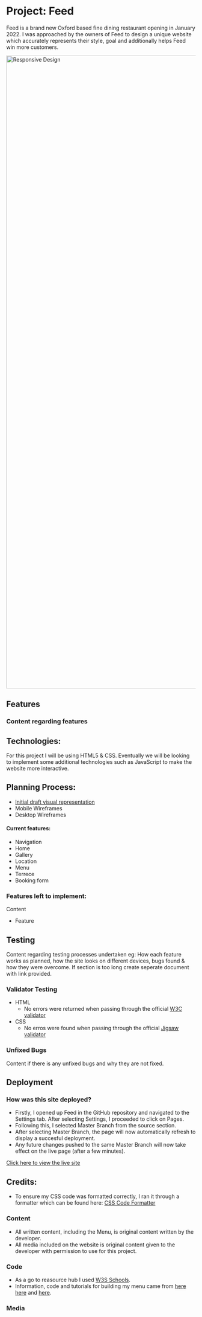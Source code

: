 # Project: Feed 
Feed is a brand new Oxford based fine dining restaurant opening in January 2022. I was approached by the owners of Feed to design a unique website which accurately represents their style, goal and additionally helps Feed win more customers.

<img width="1677" alt="Responsive Design" src="https://user-images.githubusercontent.com/86608354/128042075-7b9b7fe9-6e38-437c-a666-428c9c53ddf0.png">


## Features 

### Content regarding features 

## Technologies: 
For this project I will be using HTML5 & CSS. Eventually we will be looking to implement some additional technologies such as JavaScript to make the website more interactive.

## Planning Process:

* [Initial draft visual representation](https://www.figma.com/file/O8Hf0NU6RWhKRUpCXL9qY4/Wireframing-in-Figma?node-id=109%3A276)
* Mobile Wireframes 
* Desktop Wireframes

#### Current features:

* Navigation
* Home 
* Gallery 
* Location 
* Menu
* Terrece  
* Booking form 

### Features left to implement:

Content 

* Feature 

## Testing 

Content regarding testing processes undertaken eg: How each feature works as planned, how the site looks on different devices, bugs found & how they were overcome. If section is too long create seperate document with link provided.

### Validator Testing 

* HTML 
  * No errors were returned when passing through the official [W3C validator](https://validator.w3.org/nu/?doc=https%3A%2F%2Fcode-institute-org.github.io%2Flove-running-2.0%2Findex.html) 
 * CSS
   * No erros were found when passing through the official [Jigsaw validator](https://jigsaw.w3.org/css-validator/)  
 
 ### Unfixed Bugs 
 
 Content if there is any unfixed bugs and why they are not fixed. 
 
 ## Deployment 

### How was this site deployed? 

* Firstly, I opened up Feed in the GitHub repository and navigated to the Settings tab. After selecting Settings, I proceeded to click on Pages.
* Following this, I selected Master Branch from the source section.
* After selecting Master Branch, the page will now automatically refresh to display a succesful deployment. 
* Any future changes pushed to the same Master Branch will now take effect on the live page (after a few minutes).
 
 [Click here to view the live site](https://jmjry.github.io/feed/)
 
 ## Credits:
 
 * To ensure my CSS code was formatted correctly, I ran it through a formatter which can be found here: [CSS Code Formatter](https://www.freeformatter.com/css-beautifier.html#ad-output)

### Content 

* All written content, including the Menu, is original content written by the developer. 
* All media included on the website is original content given to the developer with permission to use for this project.


### Code 

* As a go to reasource hub I used [W3S Schools](https://www.w3schools.com/default.asp).
* Information, code and tutorials for building my menu came from [here](https://www.youtube.com/watch?v=cJjej5udWVE) [here](https://codepen.io/slstudios/pen/MbjRgg) and [here](https://www.w3schools.com/w3css/w3css_web_tmp_pizza.asp).


### Media 
